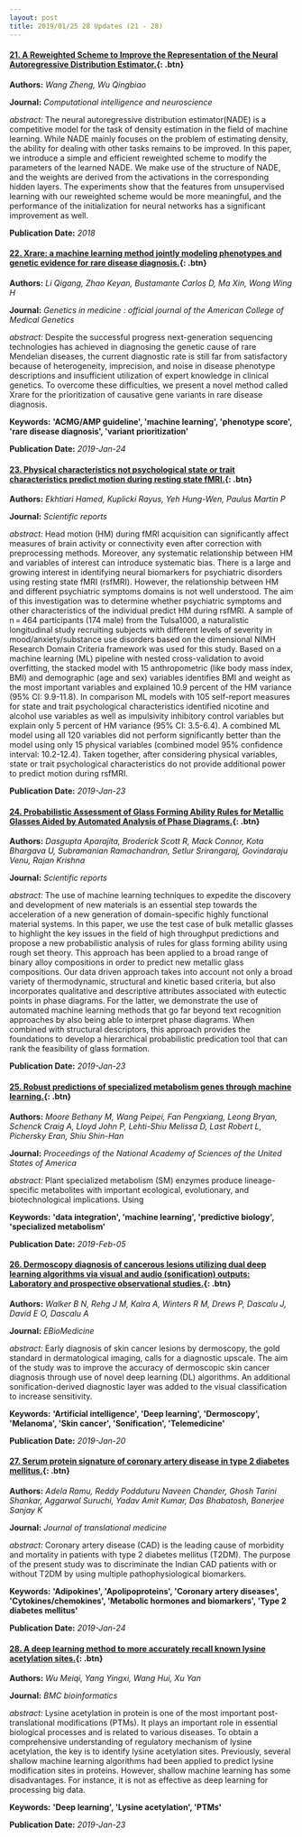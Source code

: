 ```yaml
---
layout: post
title: 2019/01/25 28 Updates (21 - 28)
---
```

#### [21. A Reweighted Scheme to Improve the Representation of the Neural Autoregressive Distribution Estimator.](https://dx.doi.org/10.1155/2018/6401645){: .btn}
**Authors:** *Wang Zheng, Wu Qingbiao*

**Journal:** *Computational intelligence and neuroscience*

*abstract:* The neural autoregressive distribution estimator(NADE) is a competitive model for the task of density estimation in the field of machine learning. While NADE mainly focuses on the problem of estimating density, the ability for dealing with other tasks remains to be improved. In this paper, we introduce a simple and efficient reweighted scheme to modify the parameters of the learned NADE. We make use of the structure of NADE, and the weights are derived from the activations in the corresponding hidden layers. The experiments show that the features from unsupervised learning with our reweighted scheme would be more meaningful, and the performance of the initialization for neural networks has a significant improvement as well.



**Publication Date:** *2018*

#### [22. Xrare: a machine learning method jointly modeling phenotypes and genetic evidence for rare disease diagnosis.](http://dx.doi.org/10.1038/s41436-019-0439-8){: .btn}
**Authors:** *Li Qigang, Zhao Keyan, Bustamante Carlos D, Ma Xin, Wong Wing H*

**Journal:** *Genetics in medicine : official journal of the American College of Medical Genetics*

*abstract:* Despite the successful progress next-generation sequencing technologies has achieved in diagnosing the genetic cause of rare Mendelian diseases, the current diagnostic rate is still far from satisfactory because of heterogeneity, imprecision, and noise in disease phenotype descriptions and insufficient utilization of expert knowledge in clinical genetics. To overcome these difficulties, we present a novel method called Xrare for the prioritization of causative gene variants in rare disease diagnosis.

**Keywords:** **'ACMG/AMP guideline', 'machine learning', 'phenotype score', 'rare disease diagnosis', 'variant prioritization'**

**Publication Date:** *2019-Jan-24*

#### [23. Physical characteristics not psychological state or trait characteristics predict motion during resting state fMRI.](http://dx.doi.org/10.1038/s41598-018-36699-0){: .btn}
**Authors:** *Ekhtiari Hamed, Kuplicki Rayus, Yeh Hung-Wen, Paulus Martin P*

**Journal:** *Scientific reports*

*abstract:* Head motion (HM) during fMRI acquisition can significantly affect measures of brain activity or connectivity even after correction with preprocessing methods. Moreover, any systematic relationship between HM and variables of interest can introduce systematic bias. There is a large and growing interest in identifying neural biomarkers for psychiatric disorders using resting state fMRI (rsfMRI). However, the relationship between HM and different psychiatric symptoms domains is not well understood. The aim of this investigation was to determine whether psychiatric symptoms and other characteristics of the individual predict HM during rsfMRI. A sample of n = 464 participants (174 male) from the Tulsa1000, a naturalistic longitudinal study recruiting subjects with different levels of severity in mood/anxiety/substance use disorders based on the dimensional NIMH Research Domain Criteria framework was used for this study. Based on a machine learning (ML) pipeline with nested cross-validation to avoid overfitting, the stacked model with 15 anthropometric (like body mass index, BMI) and demographic (age and sex) variables identifies BMI and weight as the most important variables and explained 10.9 percent of the HM variance (95% CI: 9.9-11.8). In comparison ML models with 105 self-report measures for state and trait psychological characteristics identified nicotine and alcohol use variables as well as impulsivity inhibitory control variables but explain only 5 percent of HM variance (95% CI: 3.5-6.4). A combined ML model using all 120 variables did not perform significantly better than the model using only 15 physical variables (combined model 95% confidence interval: 10.2-12.4). Taken together, after considering physical variables, state or trait psychological characteristics do not provide additional power to predict motion during rsfMRI.



**Publication Date:** *2019-Jan-23*

#### [24. Probabilistic Assessment of Glass Forming Ability Rules for Metallic Glasses Aided by Automated Analysis of Phase Diagrams.](http://dx.doi.org/10.1038/s41598-018-36224-3){: .btn}
**Authors:** *Dasgupta Aparajita, Broderick Scott R, Mack Connor, Kota Bhargava U, Subramanian Ramachandran, Setlur Srirangaraj, Govindaraju Venu, Rajan Krishna*

**Journal:** *Scientific reports*

*abstract:* The use of machine learning techniques to expedite the discovery and development of new materials is an essential step towards the acceleration of a new generation of domain-specific highly functional material systems. In this paper, we use the test case of bulk metallic glasses to highlight the key issues in the field of high throughput predictions and propose a new probabilistic analysis of rules for glass forming ability using rough set theory. This approach has been applied to a broad range of binary alloy compositions in order to predict new metallic glass compositions. Our data driven approach takes into account not only a broad variety of thermodynamic, structural and kinetic based criteria, but also incorporates qualitative and descriptive attributes associated with eutectic points in phase diagrams. For the latter, we demonstrate the use of automated machine learning methods that go far beyond text recognition approaches by also being able to interpret phase diagrams. When combined with structural descriptors, this approach provides the foundations to develop a hierarchical probabilistic predication tool that can rank the feasibility of glass formation.



**Publication Date:** *2019-Jan-23*

#### [25. Robust predictions of specialized metabolism genes through machine learning.](http://www.pnas.org/cgi/pmidlookup?view=long&pmid=30674669){: .btn}
**Authors:** *Moore Bethany M, Wang Peipei, Fan Pengxiang, Leong Bryan, Schenck Craig A, Lloyd John P, Lehti-Shiu Melissa D, Last Robert L, Pichersky Eran, Shiu Shin-Han*

**Journal:** *Proceedings of the National Academy of Sciences of the United States of America*

*abstract:* Plant specialized metabolism (SM) enzymes produce lineage-specific metabolites with important ecological, evolutionary, and biotechnological implications. Using 

**Keywords:** **'data integration', 'machine learning', 'predictive biology', 'specialized metabolism'**

**Publication Date:** *2019-Feb-05*

#### [26. Dermoscopy diagnosis of cancerous lesions utilizing dual deep learning algorithms via visual and audio (sonification) outputs: Laboratory and prospective observational studies.](https://linkinghub.elsevier.com/retrieve/pii/S2352-3964(19)30033-7){: .btn}
**Authors:** *Walker B N, Rehg J M, Kalra A, Winters R M, Drews P, Dascalu J, David E O, Dascalu A*

**Journal:** *EBioMedicine*

*abstract:* Early diagnosis of skin cancer lesions by dermoscopy, the gold standard in dermatological imaging, calls for a diagnostic upscale. The aim of the study was to improve the accuracy of dermoscopic skin cancer diagnosis through use of novel deep learning (DL) algorithms. An additional sonification-derived diagnostic layer was added to the visual classification to increase sensitivity.

**Keywords:** **'Artificial intelligence', 'Deep learning', 'Dermoscopy', 'Melanoma', 'Skin cancer', 'Sonification', 'Telemedicine'**

**Publication Date:** *2019-Jan-20*

#### [27. Serum protein signature of coronary artery disease in type 2 diabetes mellitus.](https://translational-medicine.biomedcentral.com/articles/10.1186/s12967-018-1755-5){: .btn}
**Authors:** *Adela Ramu, Reddy Podduturu Naveen Chander, Ghosh Tarini Shankar, Aggarwal Suruchi, Yadav Amit Kumar, Das Bhabatosh, Banerjee Sanjay K*

**Journal:** *Journal of translational medicine*

*abstract:* Coronary artery disease (CAD) is the leading cause of morbidity and mortality in patients with type 2 diabetes mellitus (T2DM). The purpose of the present study was to discriminate the Indian CAD patients with or without T2DM by using multiple pathophysiological biomarkers.

**Keywords:** **'Adipokines', 'Apolipoproteins', 'Coronary artery diseases', 'Cytokines/chemokines', 'Metabolic hormones and biomarkers', 'Type 2 diabetes mellitus'**

**Publication Date:** *2019-Jan-24*

#### [28. A deep learning method to more accurately recall known lysine acetylation sites.](https://bmcbioinformatics.biomedcentral.com/articles/10.1186/s12859-019-2632-9){: .btn}
**Authors:** *Wu Meiqi, Yang Yingxi, Wang Hui, Xu Yan*

**Journal:** *BMC bioinformatics*

*abstract:* Lysine acetylation in protein is one of the most important post-translational modifications (PTMs). It plays an important role in essential biological processes and is related to various diseases. To obtain a comprehensive understanding of regulatory mechanism of lysine acetylation, the key is to identify lysine acetylation sites. Previously, several shallow machine learning algorithms had been applied to predict lysine modification sites in proteins. However, shallow machine learning has some disadvantages. For instance, it is not as effective as deep learning for processing big data.

**Keywords:** **'Deep learning', 'Lysine acetylation', 'PTMs'**

**Publication Date:** *2019-Jan-23*

